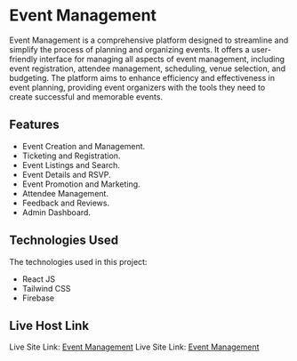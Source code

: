 # Event Management

Event Management is a comprehensive platform designed to streamline and simplify the process of planning and organizing events. It offers a user-friendly interface for managing all aspects of event management, including event registration, attendee management, scheduling, venue selection, and budgeting. The platform aims to enhance efficiency and effectiveness in event planning, providing event organizers with the tools they need to create successful and memorable events.

## Features

- Event Creation and Management.
- Ticketing and Registration.
- Event Listings and Search.
- Event Details and RSVP.
- Event Promotion and Marketing.
- Attendee Management.
- Feedback and Reviews.
- Admin Dashboard.

## Technologies Used

The technologies used in this project:

- React JS
- Tailwind CSS
- Firebase

## Live Host Link

Live Site Link: [Event Management](https://event-master.netlify.app/)
Live Site Link: [Event Management](https://event-management-390ab.web.app)
